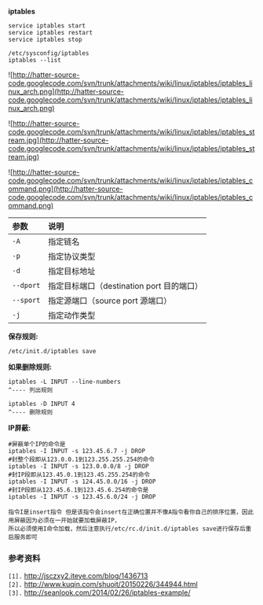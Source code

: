 **iptables**

```
service iptables start
service iptables restart
service iptables stop
```

```
/etc/sysconfig/iptables
iptables --list
```

![http://hatter-source-code.googlecode.com/svn/trunk/attachments/wiki/linux/iptables/iptables_linux_arch.png](http://hatter-source-code.googlecode.com/svn/trunk/attachments/wiki/linux/iptables/iptables_linux_arch.png)

![http://hatter-source-code.googlecode.com/svn/trunk/attachments/wiki/linux/iptables/iptables_stream.jpg](http://hatter-source-code.googlecode.com/svn/trunk/attachments/wiki/linux/iptables/iptables_stream.jpg)

![http://hatter-source-code.googlecode.com/svn/trunk/attachments/wiki/linux/iptables/iptables_command.png](http://hatter-source-code.googlecode.com/svn/trunk/attachments/wiki/linux/iptables/iptables_command.png)


| **参数** | **说明** |
|:-----------|:-----------|
| `-A` | 指定链名   |
| `-p` | 指定协议类型   |
| `-d` | 指定目标地址   |
| `--dport` | 指定目标端口（destination port 目的端口）   |
| `--sport` | 指定源端口（source port 源端口）   |
| `-j` | 指定动作类型  |

**保存规则:**
```
/etc/init.d/iptables save
```

**如果删除规则:**
```
iptables -L INPUT --line-numbers
^---- 列出规则

iptables -D INPUT 4
^---- 删除规则
```

**IP屏蔽:**
```
#屏蔽单个IP的命令是  
iptables -I INPUT -s 123.45.6.7 -j DROP  
#封整个段即从123.0.0.1到123.255.255.254的命令  
iptables -I INPUT -s 123.0.0.0/8 -j DROP  
#封IP段即从123.45.0.1到123.45.255.254的命令  
iptables -I INPUT -s 124.45.0.0/16 -j DROP  
#封IP段即从123.45.6.1到123.45.6.254的命令是  
iptables -I INPUT -s 123.45.6.0/24 -j DROP  

指令I是insert指令 但是该指令会insert在正确位置并不像A指令看你自己的排序位置，因此用屏蔽因为必须在一开始就要加载屏蔽IP，
所以必须使用I命令加载，然后注意执行/etc/rc.d/init.d/iptables save进行保存后重启服务即可
```

### 参考资料 ###
`[1].` http://jsczxy2.iteye.com/blog/1436713<br>
<code>[2].</code> <a href='http://www.kuqin.com/shuoit/20150226/344944.html'>http://www.kuqin.com/shuoit/20150226/344944.html</a><br>
<code>[3].</code> <a href='http://seanlook.com/2014/02/26/iptables-example/'>http://seanlook.com/2014/02/26/iptables-example/</a><br>